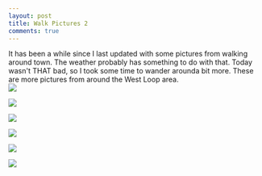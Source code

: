 ```yaml
---
layout: post
title: Walk Pictures 2
comments: true
---
```


It has been a while since I last updated with some pictures from walking around town. The weather probably has something to do with that.  Today wasn't THAT bad, so I took some time to wander arounda  bit more.  These are more pictures from around the West Loop area.  
[![](https://farm8.staticflickr.com/7521/15769063829_d533e3c843_c.jpg)](https://farm8.staticflickr.com/7521/15769063829_d533e3c843_c.jpg)


  [![](https://farm9.staticflickr.com/8572/15767677408_a2fef1c20b_c.jpg)](https://farm9.staticflickr.com/8572/15767677408_a2fef1c20b_c.jpg)


  [![](https://farm8.staticflickr.com/7520/15954427942_4f19de6b34_c.jpg)](https://farm8.staticflickr.com/7520/15954427942_4f19de6b34_c.jpg)


  [![](https://farm9.staticflickr.com/8593/15769358717_c3b5f69ba8_c.jpg)](https://farm9.staticflickr.com/8593/15769358717_c3b5f69ba8_c.jpg)


  [![](https://farm8.staticflickr.com/7484/15954428362_9a7441b5ac_c.jpg)](https://farm8.staticflickr.com/7484/15954428362_9a7441b5ac_c.jpg)
  
  
  [![](https://farm8.staticflickr.com/7560/15335463173_e8d407bf67_c.jpg)](https://farm8.staticflickr.com/7560/15335463173_e8d407bf67_c.jpg)
